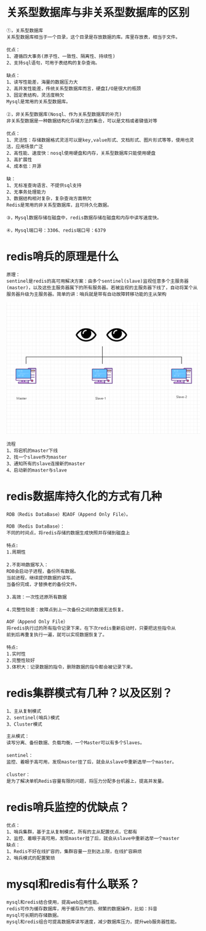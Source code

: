 # 关系型数据库与非关系型数据库的区别

```shell
①，关系型数据库
关系型数据库相当于一个目录，这个目录是存放数据的库。库里存放表，相当于文件。

优点：
1、遵循四大事务(原子性、一致性、隔离性、持续性)
2、支持sql语句，可用于表结构的复杂查询。

缺点：
1、读写性能差，海量的数据压力大
2、高并发性能差，传统关系型数据库而言，硬盘I/O是很大的瓶颈
3、固定表结构，灵活度稍欠
Mysql是常用的关系型数据库。

②，非关系型数据库(Nosql、作为关系型数据库的补充)
非关系型数据是一种数据结构化存储方法的集合，可以是文档或者键值对等

优点：
1、灵活性：存储数据格式灵活可以是key,value形式、文档形式、图片形式等等，使用也灵活，应用场景广泛
2、高性能、速度快：nosql使用硬盘和内存，关系型数据库只能使用硬盘
3、高扩展性
4、成本低：开源

缺：
1、无标准查询语言、不提供sql支持
2、无事务处理能力
3、数据结构相对复杂，复杂查询方面稍欠
Redis是常用的非关系型数据库，且可持久化数据。

③，Mysql数据存储在磁盘中，redis数据存储在磁盘和内存中读写速度快。

④，Mysql端口号：3306、redis端口号：6379
```

# redis哨兵的原理是什么

```
原理：
sentinel是redis的高可用解决方案：由多个sentinel(slave)监视任意多个主服务器(master)，以及这些主服务器属下的所有服务器。若被监视的主服务器下线了，自动将某个从服务器升级为主服务器。简单的讲：哨兵就是带有自动故障转移功能的主从架构
```

![image-20230423195146803](assets/Redis/image-20230423195146803.png)

```shell
流程
1、将宕机的master下线
2、找一个slave作为master
3、通知所有的slave连接新的master
4、启动新的master与slave
```

# redis数据库持久化的方式有几种

```shell
RDB（Redis DataBase）和AOF（Append Only File）。
```

```shell
RDB（Redis DataBase）：
不同的时间点，将redis存储的数据生成快照并存储到磁盘上

特点:
1.周期性

2.不影响数据写入：
RDB会启动子进程，备份所有数据。
当前进程，继续提供数据的读写。
当备份完成，才替换老的备份文件。

3.高效：一次性还原所有数据

4.完整性较差：故障点到上一次备份之间的数据无法恢复。
```

```shell
AOF（Append Only File）
将redis执行过的所有指令记录下来，在下次redis重新启动时，只要把这些指令从
前到后再重复执行一遍，就可以实现数据恢复了。

特点:
1.实时性
2.完整性较好
3.体积大：记录数据的指令，删除数据的指令都会被记录下来。
```

# redis集群模式有几种？以及区别？

```shell
1、主从复制模式
2、sentinel(哨兵)模式
3、Cluster模式
```



```shell
主从模式：
读写分离、备份数据、负载均衡，一个Master可以有多个Slaves。

sentinel：
监控、着眼于高可用，发现master挂了后，就会从slave中重新选举一个master。

cluster：
是为了解决单机Redis容量有限的问题，将压力分配多台机器上，提高并发量。
```

# redis哨兵监控的优缺点？

```shell
优点：
1、哨兵集群，基于主从复制模式，所有的主从配置优点，它都有
2、监控、着眼于高可用，发现master挂了后，就会从slave中重新选举一个master
缺点：
1、Redis不好在线扩容的，集群容量一旦到达上限，在线扩容麻烦
2、哨兵模式的配置繁琐
```



# mysql和redis有什么联系？

```
mysql和redis结合使用，提高web应用性能。
redis可作为缓存数据库，用于缓存热门的、频繁的数据操作，比如：抖音
mysql可长期的存储数据。
mysql和redis组合可提高数据库读写速度，减少数据库压力，提升web服务器性能。
```



